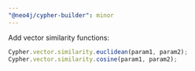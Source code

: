 ```yaml
---
"@neo4j/cypher-builder": minor
---
```


Add vector similarity functions:

```js
Cypher.vector.similarity.euclidean(param1, param2);
Cypher.vector.similarity.cosine(param1, param2);
```
